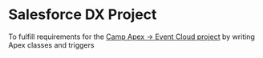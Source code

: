# Salesforce DX Project

To fulfill requirements for the [Camp Apex &rarr; Event Cloud project](https://campapex.org/course/EventCloud) by writing Apex classes and triggers